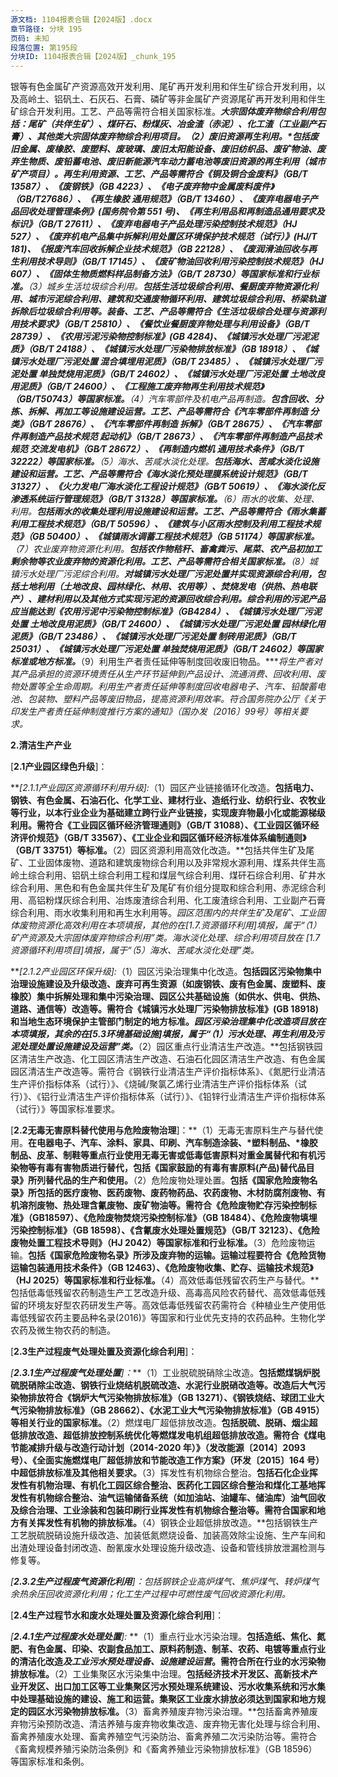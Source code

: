 ```yaml
---
源文档: 1104报表合辑【2024版】.docx
章节路径: 分块 195
页码: 未知
段落位置: 第195段
分块ID: 1104报表合辑【2024版】_chunk_195
---
```


银等有色金属矿产资源高效开发利用、尾矿再开发利用和伴生矿综合开发利用，以及高岭土、铝矾土、石灰石、石膏、磷矿等非金属矿产资源尾矿再开发利用和伴生矿综合开发利用。工艺、产品等需符合相关国家标准。***大宗固体废弃物综合利用包括：****尾矿（共伴生矿）、煤矸石、粉煤灰、冶金渣（赤泥）、化工渣（工业副产石膏）、其他类大宗固体废弃物综合利用项目。***（2）废旧资源再生利用。**包括废旧金属、废橡胶、废塑料、废玻璃、废旧太阳能设备、废旧纺织品、废矿物油、废弃生物质*、废铅蓄电池、废旧新能源汽车动力蓄电池*等废旧资源的再生利用（城市矿产项目）。再生利用资源、工艺、产品等需符合《铜及铜合金废料》（GB/T 13587）、《废钢铁》（GB 4223）、《电子废弃物中金属废料废件》（GB/T27686）、《再生橡胶 通用规范》（GB/T 13460）、《废弃电器电子产品回收处理管理条例》(国务院令第 551 号)、《再生利用品和再制造品通用要求及标识》（GB/T 27611）、《废弃电器电子产品处理污染控制技术规范》（HJ 527）、《废弃机电产品集中拆解利用处置区环境保护技术规范（试行）》(HJ/T 181)、《报废汽车回收拆解企业技术规范》（GB 22128）、《废润滑油回收与再生利用技术导则》（GB/T 17145）、《废矿物油回收利用污染控制技术规范》（HJ 607）、《固体生物质燃料样品制备方法》（GB/T 28730）等国家标准和行业标准。**（3）城乡生活垃圾综合利用。**包括生活垃圾综合利用、餐厨废弃物资源化利用、城市污泥综合利用、建筑和交通废物循环利用、建筑垃圾综合利用、桥梁轨道拆除后垃圾综合利用等。装备、工艺、产品等需符合《生活垃圾综合处理与资源利用技术要求》（GB/T 25810）、《餐饮业餐厨废弃物处理与利用设备》（GB/T 28739）、《农用污泥污染物控制标准》(GB 4284)、《城镇污水处理厂污泥泥质》（GB/T 24188）、《城镇污水处理厂污染物排放标准》（GB 18918）、《城镇污水处理厂污泥处置 混合填埋用泥质》（GB/T 23485）、《城镇污水处理厂污泥处置 单独焚烧用泥质》（GB/T 24602）、《城镇污水处理厂污泥处置 土地改良用泥质》（GB/T 24600）、《工程施工废弃物再生利用技术规范》（GB/T50743）等国家标准。**（4）汽车零部件及机电产品再制造。**包含回收、分拣、拆解、再加工等设施建设运营。工艺、产品等需符合《汽车零部件再制造 分类》（GB∕T 28676）、《汽车零部件再制造 拆解》（GB∕T 28675）、《汽车零部件再制造产品技术规范 起动机》（GB/T 28673）、《汽车零部件再制造产品技术规范 交流发电机》（GB∕T 28672）、《再制造内燃机 通用技术条件》（GB/T 32222）等国家标准。**（5）海水、苦咸水淡化处理。**包括海水、苦咸水淡化设施建设和运营。工艺、产品等需符合《海水淡化预处理膜系统设计规范》（GB/T 31327）、《火力发电厂海水淡化工程设计规范》（GB∕T 50619）、《海水淡化反渗透系统运行管理规范》（GB/T 31328）等国家标准。**（6）雨水的收集、处理、利用。**包括雨水的收集处理利用设施建设和运营。工艺、产品等需符合《雨水集蓄利用工程技术规范》（GB/T 50596）、《建筑与小区雨水控制及利用工程技术规范》（GB 50400）、《城镇雨水调蓄工程技术规范》（GB 51174）等国家标准。**（7）农业废弃物资源化利用。**包括农作物秸秆、畜禽粪污、尾菜、农产品初加工剩余物等农业废弃物的资源化利用。工艺、产品等需符合相关国家标准。**（8）城镇污水处理厂污泥综合利用。**对城镇污水处理厂污泥处置并实现资源综合利用，包括土地利用（土地改良、园林绿化、林用、农用等）、焚烧发电（供热、热电联产）、建材利用以及其他方式实现污泥的资源回收综合利用。综合利用的污泥产品应当能达到《农用污泥中污染物控制标准》（GB4284）、《城镇污水处理厂污泥处置 土地改良用泥质》（GB/T 24600）、《城镇污水处理厂污泥处置 园林绿化用泥质》（GB/T 23486）、《城镇污水处理厂污泥处置 制砖用泥质》（GB/T 25031）、《城镇污水处理厂污泥处置 单独焚烧用泥质》（GB/T 24602）等国家标准或地方标准。***（9）利用生产者责任延伸等制度回收废旧物品。****将生产者对其产品承担的资源环境责任从生产环节延伸到产品设计、流通消费、回收利用、废物处置等全生命周期。利用生产者责任延伸等制度回收电器电子、汽车、铅酸蓄电池、包装物、塑料产品等废旧物品，提高资源利用效率。符合国务院办公厅《关于印发生产者责任延伸制度推行方案的通知》（国办发〔2016〕99号）等相关要求。*

**2.清洁生产产业**

[**2.1产业园区绿色升级**]：

***[2.1.1产业园区资源循环利用升级]:*（1）园区产业链接循环化改造。**包括电力、钢铁、有色金属、石油石化、化学工业、建材行业、造纸行业、纺织行业、农牧业等行业，以本行业企业为基础建立跨行业产业链接，实现废弃物最小化或能源梯级利用。需符合《工业园区循环经济管理通则》（GB/T 31088）、《工业园区循环经济评价规范》（GB/T 33567）、《工业企业和园区循环经济标准体系编制通则》（GB/T 33751）等标准。**（2）园区资源利用高效化改造。**包括共伴生矿及尾矿、工业固体废物、道路和建筑废物综合利用以及非常规水源利用、煤系共伴生高岭土综合利用、铝矾土综合利用工程和煤层气综合利用、煤矸石综合利用、矿井水综合利用、黑色和有色金属共伴生矿及尾矿有价组分提取和综合利用、赤泥综合利用、高铝粉煤灰综合利用、冶炼废渣综合利用、化工废渣综合利用、工业副产石膏综合利用、雨水收集利用和再生水利用等。*园区范围内的共伴生矿及尾矿、工业固体废物资源化高效利用在本项填报，其他的在[1.7.资源循环利用]填报，属于“（1）矿产资源及大宗固体废弃物综合利用”类。海水淡化处理、综合利用项目放在 [1.7资源循环利用项目]填报，属于“（5）海水、苦咸水淡化处理”类。*

***[2.1.2产业园区环保升级]:*（1）园区污染治理集中化改造。**包括园区污染物集中治理设施建设及升级改造、废弃可再生资源（如废钢铁、废有色金属、废塑料、废橡胶）集中拆解处理和集中污染治理、园区公共基础设施（如供水、供电、供热、道路、通信等）改造等。需符合《城镇污水处理厂污染物排放标准》(GB 18918)和当地生态环境保护主管部门制定的地方标准。*园区污染治理集中化改造项目放在本项填报，其余的在[5.3环境基础设施]填报，属于“（1）污水处理、再生利用及污泥处理处置设施建设及运营”类。***（2）园区重点行业清洁生产改造。**包括钢铁园区清洁生产改造、化工园区清洁生产改造、石油石化园区清洁生产改造、有色金属园区清洁生产改造等。需符合《钢铁行业清洁生产评价指标体系》、《氮肥行业清洁生产评价指标体系（试行）》、《烧碱/聚氯乙烯行业清洁生产评价指标体系（试行）》、《铝行业清洁生产评价指标体系（试行）》、《铅锌行业清洁生产评价指标体系（试行）》等国家标准要求。

[**2.2无毒无害原料替代使用与危险废物治理**]：**（1）无毒无害原料生产与替代使用。**在电器电子、汽车、涂料、家具、印刷、汽车制造涂装、*塑料制品、*橡胶制品、皮革、制鞋等重点行业使用无毒无害或低毒低害原料对重金属替代和有机污染物等有毒有害物质进行替代，包括《国家鼓励的有毒有害原料(产品)替代品目录》所列替代品的生产和使用。**（2）危险废物处理处置。**包括《国家危险废物名录》所包括的医疗废物、医药废物、废药物药品、农药废物、木材防腐剂废物、有机溶剂废物、热处理含氰废物、废矿物油等。需符合《危险废物贮存污染控制标准》（GB18597）、《危险废物焚烧污染控制标准》（GB 18484）、《危险废物填埋污染控制标准》（GB 18598）、《含氰废水处理处置规范》（GB/T 32123）、《危险废物处置工程技术导则》（HJ 2042）等国家标准和行业标准。**（3）危险废物运输。**包括《国家危险废物名录》所涉及废弃物的运输。运输过程要符合《危险货物运输包装通用技术条件》（GB 12463）、《危险废物收集、贮存、运输技术规范》（HJ 2025）等国家标准和行业标准。**（4）高效低毒低残留农药生产与替代。**包括低毒低残留农药制造生产工艺改造升级、高毒高风险农药替代、高效低毒低残留的环境友好型农药研发生产等。高效低毒低残留农药需符合《种植业生产使用低毒低残留农药主要品种名录(2016)》等国家和行业优先支持的农药品种。生物化学农药及微生物农药的制造。

[**2.3生产过程废气处理处置及资源化综合利用**]：

*[****2.3.1生产过程废气处理处置****]：***（1）工业脱硫脱硝除尘改造。**包括燃煤锅炉脱硫脱硝除尘改造、钢铁行业烧结机脱硫改造、水泥行业脱硝改造等。改造后大气污染物排放符合《锅炉大气污染物排放标准》（GB 13271）、《钢铁烧结、球团工业大气污染物排放标准》（GB 28662）、《水泥工业大气污染物排放标准》（GB 4915）等相关行业的国家标准。**（2）燃煤电厂超低排放改造。**包括脱硫、脱硝、烟尘超低排放改造、超低排放控制系统优化等燃煤发电机组超低排放改造。需符合《煤电节能减排升级与改造行动计划（2014-2020 年）》（发改能源〔2014〕2093 号）、《全面实施燃煤电厂超低排放和节能改造工作方案》（环发〔2015〕164 号）中超低排放标准及其他相关要求。**（3）挥发性有机物综合整治。**包括石化企业挥发性有机物治理、有机化工园区综合整治、医药化工园区综合整治和煤化工基地挥发性有机物综合整治、油气运输储备系统（如加油站、油罐车、储油库）油气回收及综合治理、工业涂装和包装印刷行业挥发性有机物综合整治等。需符合国家和地方有关挥发性有机物的排放标准。**（4）钢铁企业超低排放改造。**包括钢铁生产工艺脱硫脱硝设施升级改造、加装低氮燃烧设备、加装高效除尘设施、生产车间和出渣处理设备封闭改造、酚氰废水处理设施升级改造、设备和管线排放泄漏检测与修复等。

*[****2.3.2生产过程废气资源化利用****]：包括钢铁企业高炉煤气、焦炉煤气、转炉煤气余热余压回收资源化利用；化工生产过程中可燃性废气回收资源化利用。*

[**2.4生产过程节水和废水处理处置及资源化综合利用**]：

*[****2.4.1生产过程废水处理处置****]:* **（1）重点行业水污染治理。**包括造纸、焦化、氮肥、有色金属、印染、农副食品加工、原料药制造、制革、农药、电镀等重点行业的清洁化改造*及工业污水预处理设备、设施建设运营*。需符合所在行业的水污染物排放标准。**（2）工业集聚区水污染集中治理。**包括经济技术开发区、高新技术产业开发区、出口加工区等工业集聚区污水预处理系统建设、污水收集系统和污水集中处理基础设施的建设、施工和运营。集聚区工业废水排放必须达到国家和地方规定的园区水污染物排放标准。**（3）畜禽养殖废弃物污染治理。**包括畜禽养殖废弃物污染预防改造、清洁养殖与废弃物收集改造、废弃物无害化处理与综合利用、畜禽养殖废水处理、畜禽养殖空气污染防治、畜禽养殖二次污染防治等。需符合《畜禽规模养殖污染防治条例》和《畜禽养殖业污染物排放标准》（GB 18596）等国家标准和条例。